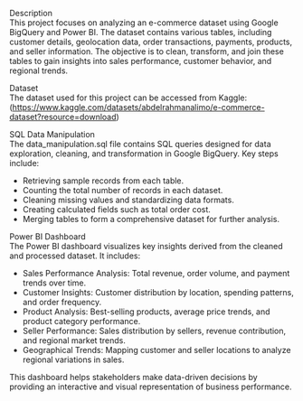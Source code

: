 Description  
This project focuses on analyzing an e-commerce dataset using Google BigQuery and Power BI. The dataset contains various tables, including customer details, geolocation data, order transactions, payments, products, and seller information. The objective is to clean, transform, and join these tables to gain insights into sales performance, customer behavior, and regional trends.  

Dataset  
The dataset used for this project can be accessed from Kaggle:  
(https://www.kaggle.com/datasets/abdelrahmanalimo/e-commerce-dataset?resource=download)  

SQL Data Manipulation  
The data_manipulation.sql file contains SQL queries designed for data exploration, cleaning, and transformation in Google BigQuery. Key steps include:  
- Retrieving sample records from each table.  
- Counting the total number of records in each dataset.  
- Cleaning missing values and standardizing data formats.  
- Creating calculated fields such as total order cost.  
- Merging tables to form a comprehensive dataset for further analysis.  

Power BI Dashboard  
The Power BI dashboard visualizes key insights derived from the cleaned and processed dataset. It includes:  
- Sales Performance Analysis: Total revenue, order volume, and payment trends over time.  
- Customer Insights: Customer distribution by location, spending patterns, and order frequency.  
- Product Analysis: Best-selling products, average price trends, and product category performance.  
- Seller Performance: Sales distribution by sellers, revenue contribution, and regional market trends.  
- Geographical Trends: Mapping customer and seller locations to analyze regional variations in sales.  

This dashboard helps stakeholders make data-driven decisions by providing an interactive and visual representation of business performance.
